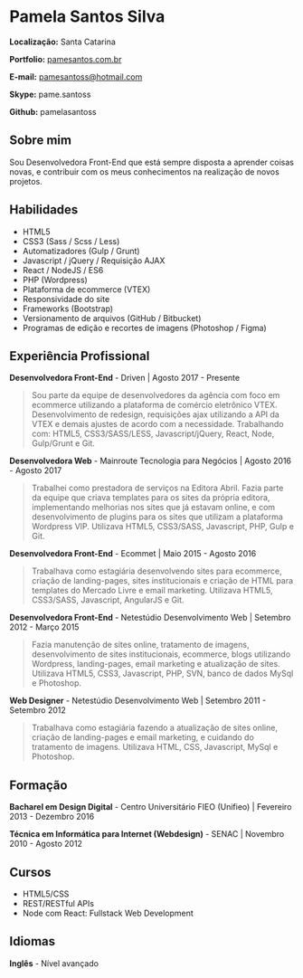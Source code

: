 # Pamela Santos Silva

**Localização:** Santa Catarina

**Portfolio:** [pamesantos.com.br](http://pamesantos.com.br/)

**E-mail:** pamesantoss@hotmail.com

**Skype:** pame.santoss

**Github:** pamelasantoss

## Sobre mim
Sou Desenvolvedora Front-End que está sempre disposta a aprender coisas novas, e contribuir com os meus conhecimentos na realização de novos projetos.

## Habilidades

* HTML5
* CSS3 (Sass / Scss / Less)
* Automatizadores (Gulp / Grunt)
* Javascript / jQuery / Requisição AJAX
* React / NodeJS / ES6
* PHP (Wordpress)
* Plataforma de ecommerce (VTEX)
* Responsividade do site
* Frameworks (Bootstrap)
* Versionamento de arquivos (GitHub / Bitbucket)
* Programas de edição e recortes de imagens (Photoshop / Figma)

## Experiência Profissional

**Desenvolvedora Front-End** - Driven | Agosto 2017 - Presente

> Sou parte da equipe de desenvolvedores da agência com foco em ecommerce utilizando a plataforma de comércio eletrônico VTEX. Desenvolvimento de redesign, requisições ajax utilizando a API da VTEX e demais ajustes de acordo com a necessidade. Trabalhando com: HTML5, CSS3/SASS/LESS, Javascript/jQuery, React, Node, Gulp/Grunt e Git.

**Desenvolvedora Web** - Mainroute Tecnologia para Negócios | Agosto 2016 - Agosto 2017

> Trabalhei como prestadora de serviços na Editora Abril. Fazia parte da equipe que criava templates para os sites da própria editora, implementando melhorias nos sites que já estavam online, e com desenvolvimento de plugins para os sites que utilizam a plataforma Wordpress VIP. Utilizava HTML5, CSS3/SASS, Javascript, PHP, Gulp e Git.

**Desenvolvedora Front-End** - Ecommet | Maio 2015 - Agosto 2016

> Trabalhava como estagiária desenvolvendo sites para ecommerce, criação de landing-pages, sites institucionais e criação de HTML para templates do Mercado Livre e email marketing. Utilizava HTML5, CSS3/SASS, Javascript, AngularJS e Git.

**Desenvolvedora Front-End** - Netestúdio Desenvolvimento Web | Setembro 2012 - Março 2015

> Fazia manutenção de sites online, tratamento de imagens, desenvolvimento de sites institucionais, ecommerce, blogs utilizando Wordpress, landing-pages, email marketing e atualização de sites. Utilizava HTML5, CSS3, Javascript, PHP, SVN, banco de dados MySql e Photoshop.

**Web Designer** - Netestúdio Desenvolvimento Web | Setembro 2011 - Setembro 2012

> Trabalhava como estagiária fazendo a atualização de sites online, criação de landing-pages e email marketing, e cuidando do tratamento de imagens. Utilizava HTML, CSS, Javascript, MySql e Photoshop.


## Formação

**Bacharel em Design Digital** - Centro Universitário FIEO (Unifieo) | Fevereiro 2013 - Dezembro 2016

**Técnica em Informática para Internet (Webdesign)** - SENAC | Novembro 2010 - Agosto 2012


## Cursos

* HTML5/CSS
* REST/RESTful APIs
* Node com React: Fullstack Web Development


## Idiomas

**Inglês** - Nível avançado